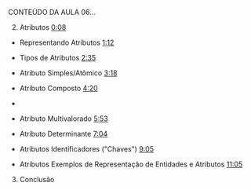CONTEÚDO DA AULA 06...

02) Atributos [0:08](https://www.youtube.com/watch?v=59TZc_vRpcQ&t=8s)
- Representando Atributos [1:12](https://www.youtube.com/watch?v=59TZc_vRpcQ&t=72s)
- Tipos de Atributos [2:35](https://www.youtube.com/watch?v=59TZc_vRpcQ&t=155s)

- Atributo Simples/Atômico [3:18](https://www.youtube.com/watch?v=59TZc_vRpcQ&t=198s)
-  Atributo Composto [4:20](https://www.youtube.com/watch?v=59TZc_vRpcQ&t=260s)
- 
- Atributo Multivalorado [5:53](https://www.youtube.com/watch?v=59TZc_vRpcQ&t=353s)
- Atributo Determinante [7:04](https://www.youtube.com/watch?v=59TZc_vRpcQ&t=428s)
- Atributos Identificadores ("Chaves") [9:05](https://www.youtube.com/watch?v=59TZc_vRpcQ&t=545s)
- Atributos Exemplos de Representação de Entidades e Atributos [11:05](https://www.youtube.com/watch?v=59TZc_vRpcQ&t=671s)
03) Conclusão
